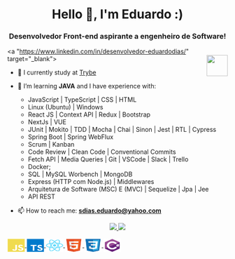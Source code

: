 <h1 align="center">Hello 👋, I'm Eduardo :)</h1>
<h3 align="center">Desenvolvedor Front-end aspirante a engenheiro de Software!</h3>

<a "https://www.linkedin.com/in/desenvolvedor-eduardodias/" target="_blank"> <img align="right" src="https://i.ibb.co/Kx2GSrT/linkedin.png" width="48px" height="48px"></a>  <br /> 


- 🔭 I currently study at [Trybe](https://www.betrybe.com/)

- 🌱 I’m learning **JAVA** and I have experience with:

  - JavaScript | TypeScript | CSS | HTML
  - Linux (Ubuntu) | Windows
  - React JS | Context API | Redux | Bootstrap
  - NextJs | VUE
  - JUnit | Mokito | TDD | Mocha | Chai | Sinon | Jest | RTL | Cypress
  - Spring Boot | Spring WebFlux
  - Scrum | Kanban
  - Code Review | Clean Code | Conventional Commits
  - Fetch API | Media Queries | Git | VSCode | Slack | Trello 
  - Docker;
  - SQL | MySQL Worbench | MongoDB
  - Express (HTTP com Node.js) | Middlewares
  - Arquitetura de Software (MSC) E (MVC) | Sequelize | Jpa | Jee
  - API REST 


- 📫 How to reach me: **sdias.eduardo@yahoo.com**

<div align="center">
  <a href="https://github.com/TauraEdu">
  <img height="180em" src="https://github-readme-stats.vercel.app/api?username=TauraEdu&show_icons=true&theme=chartreuse-dark&include_all_commits=true&count_private=true"/>
  <img height="180em" src="https://github-readme-stats.vercel.app/api/top-langs/?username=TauraEdu&layout=compact&langs_count=7&theme=chartreuse-dark"/>
</div>
<div style="display: inline_block"><br>
  <img align="center" alt="Js" height="30" width="40" src="https://raw.githubusercontent.com/devicons/devicon/master/icons/javascript/javascript-plain.svg">
  <img align="center" alt="Ts" height="30" width="40" src="https://raw.githubusercontent.com/devicons/devicon/master/icons/typescript/typescript-plain.svg">
  <img align="center" alt="React" height="30" width="40" src="https://raw.githubusercontent.com/devicons/devicon/master/icons/react/react-original.svg">
  <img align="center" alt="HTML" height="30" width="40" src="https://raw.githubusercontent.com/devicons/devicon/master/icons/html5/html5-original.svg">
  <img align="center" alt="CSS" height="30" width="40" src="https://raw.githubusercontent.com/devicons/devicon/master/icons/css3/css3-original.svg">

  <img align="center" alt="-Csharp" height="30" width="40" src="https://raw.githubusercontent.com/devicons/devicon/master/icons/csharp/csharp-original.svg">
  
</div>
